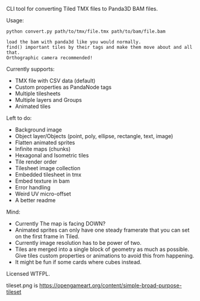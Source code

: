 CLI tool for converting Tiled TMX files to Panda3D BAM files.

Usage:
```
python convert.py path/to/tmx/file.tmx path/to/bam/file.bam

load the bam with panda3d like you would normally.
find() important tiles by their tags and make them move about and all that.
Orthographic camera recommended!
```

Currently supports:
* TMX file with CSV data (default)
* Custom properties as PandaNode tags
* Multiple tilesheets
* Multiple layers and Groups
* Animated tiles

Left to do:
* Background image
* Object layer/Objects (point, poly, ellipse, rectangle, text, image)
* Flatten animated sprites
* Infinite maps (chunks)
* Hexagonal and Isometric tiles
* Tile render order
* Tilesheet image collection
* Embedded tilesheet in tmx
* Embed texture in bam
* Error handling
* Weird UV micro-offset
* A better readme

Mind:
* Currently The map is facing DOWN?
* Animated sprites can only have one steady framerate that you can set on the first frame in Tiled.
* Currently image resolution has to be power of two.
* Tiles are merged into a single block of geometry as much as possible. Give tiles custom properties or animations to avoid this from happening.
* It might be fun if some cards where cubes instead.

Licensed WTFPL.

tileset.png is https://opengameart.org/content/simple-broad-purpose-tileset
